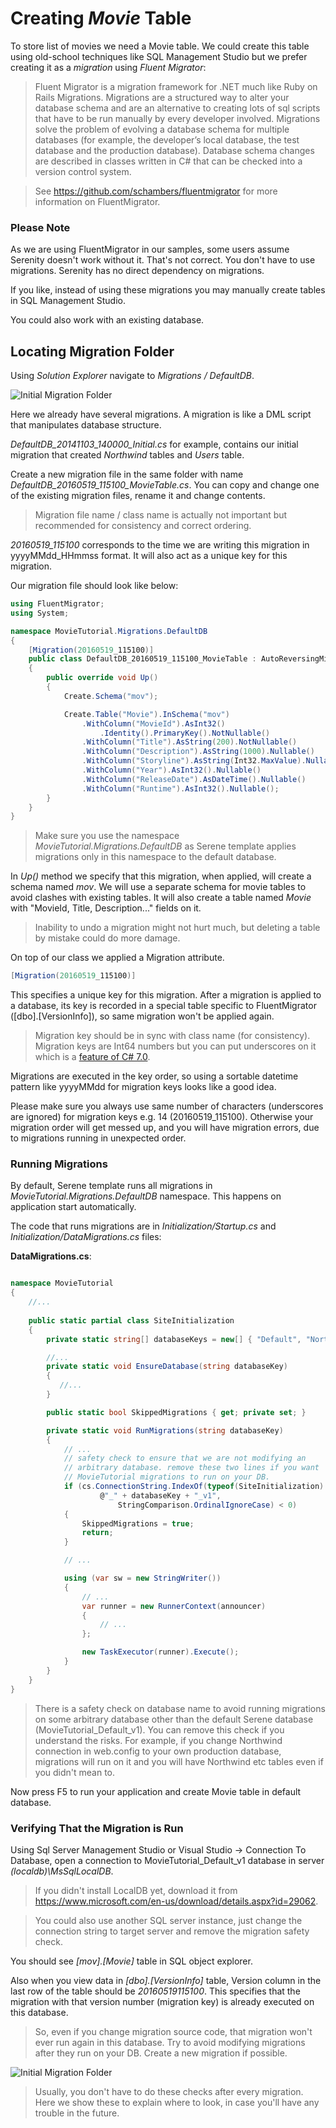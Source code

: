 # Creating *Movie* Table

To store list of movies we need a Movie table. We could create this table using old-school techniques like SQL Management Studio but we prefer creating it as a *migration* using *Fluent Migrator*:

> Fluent Migrator is a migration framework for .NET much like Ruby on Rails Migrations. Migrations are a structured way to alter your database schema and are an alternative to creating lots of sql scripts that have to be run manually by every developer involved. Migrations solve the problem of evolving a database schema for multiple databases (for example, the developer’s local database, the test database and the production database). Database schema changes are described in classes written in C# that can be checked into a version control system.

> See https://github.com/schambers/fluentmigrator for more information on FluentMigrator.

### Please Note

As we are using FluentMigrator in our samples, some users assume Serenity doesn't work without it. That's not correct. You don't have to use migrations. Serenity has no direct dependency on migrations.

If you like, instead of using these migrations you may manually create tables in SQL Management Studio.

You could also work with an existing database.

## Locating Migration Folder

Using *Solution Explorer* navigate to *Migrations / DefaultDB*.

![Initial Migration Folder](img/migrationsfolder.png)


Here we already have several migrations. A migration is like a DML script that manipulates database structure.

*DefaultDB_20141103_140000_Initial.cs* for example, contains our initial migration that created *Northwind* tables and *Users* table.

Create a new migration file in the same folder with name *DefaultDB_20160519_115100_MovieTable.cs*. You can copy and change one of the existing migration files, rename it and change contents.

> Migration file name / class name is actually not important but recommended for consistency and correct ordering.

*20160519_115100* corresponds to the time we are writing this migration in yyyyMMdd_HHmmss format. It will also act as a unique key for this migration.

Our migration file should look like below:

```cs
using FluentMigrator;
using System;

namespace MovieTutorial.Migrations.DefaultDB
{
    [Migration(20160519_115100)]
    public class DefaultDB_20160519_115100_MovieTable : AutoReversingMigration
    {
        public override void Up()
        {
            Create.Schema("mov");

            Create.Table("Movie").InSchema("mov")
                .WithColumn("MovieId").AsInt32()
                    .Identity().PrimaryKey().NotNullable()
                .WithColumn("Title").AsString(200).NotNullable()
                .WithColumn("Description").AsString(1000).Nullable()
                .WithColumn("Storyline").AsString(Int32.MaxValue).Nullable()
                .WithColumn("Year").AsInt32().Nullable()
                .WithColumn("ReleaseDate").AsDateTime().Nullable()
                .WithColumn("Runtime").AsInt32().Nullable();
        }
    }
}
```

> Make sure you use the namespace *MovieTutorial.Migrations.DefaultDB* as Serene template applies migrations only in this namespace to the default database.

In *Up()* method we specify that this migration, when applied, will create a schema named *mov*. We will use a separate schema for movie tables to avoid clashes with existing tables. It will also create a table named *Movie* with "MovieId, Title, Description..." fields on it.

> Inability to undo a migration might not hurt much, but deleting a table by mistake could do more damage.

On top of our class we applied a Migration attribute.

```cs
[Migration(20160519_115100)]
```

This specifies a unique key for this migration. After a migration is applied to a database, its key is recorded in a special table specific to FluentMigrator ([dbo].[VersionInfo]), so same migration won't be applied again.

> Migration key should be in sync with class name (for consistency). Migration keys are Int64 numbers but you can put underscores on it which is a [feature of C# 7.0](https://docs.microsoft.com/en-us/dotnet/csharp/language-reference/proposals/csharp-7.0/digit-separators).

Migrations are executed in the key order, so using a sortable datetime pattern like yyyyMMdd for migration keys looks like a good idea. 

Please make sure you always use same number of characters (underscores are ignored) for migration keys e.g. 14 (20160519_115100). Otherwise your migration order will get messed up, and you will have migration errors, due to migrations running in unexpected order.


### Running Migrations

By default, Serene template runs all migrations in *MovieTutorial.Migrations.DefaultDB* namespace. This happens on application start automatically. 

The code that runs migrations are in *Initialization/Startup.cs* and *Initialization/DataMigrations.cs* files:

**DataMigrations.cs**:
```cs

namespace MovieTutorial
{
    //...
    
    public static partial class SiteInitialization
    {
        private static string[] databaseKeys = new[] { "Default", "Northwind" };

        //...
        private static void EnsureDatabase(string databaseKey)
        {
           //...
        }

        public static bool SkippedMigrations { get; private set; }

        private static void RunMigrations(string databaseKey)
        {
            // ...
            // safety check to ensure that we are not modifying an 
            // arbitrary database. remove these two lines if you want 
            // MovieTutorial migrations to run on your DB.
            if (cs.ConnectionString.IndexOf(typeof(SiteInitialization).Namespace +
                    @"_" + databaseKey + "_v1", 
                        StringComparison.OrdinalIgnoreCase) < 0)
            {
                SkippedMigrations = true;
                return;
            }

            // ...

            using (var sw = new StringWriter())
            {
                // ...
                var runner = new RunnerContext(announcer)
                {
                    // ...
                };

                new TaskExecutor(runner).Execute();
            }
        }
    }
}
```

> There is a safety check on database name to avoid running migrations on some arbitrary database other than the default Serene database (MovieTutorial_Default_v1). You can remove this check if you understand the risks. For example, if you change Northwind connection in web.config to your own production database, migrations will run on it and you will have Northwind etc tables even if you didn't mean to.

Now press F5 to run your application and create Movie table in default database.


### Verifying That the Migration is Run

Using Sql Server Management Studio or Visual Studio -> Connection To Database, open a connection to MovieTutorial_Default_v1 database in server *(localdb)\MsSqlLocalDB*.

> If you didn't install LocalDB yet, download it from https://www.microsoft.com/en-us/download/details.aspx?id=29062.

> You could also use another SQL server instance, just change the connection string to target server and remove the migration safety check.

You should see *[mov].[Movie]* table in SQL object explorer.

Also when you view data in *[dbo].[VersionInfo]* table, Version column in the last row of the table should be *20160519115100*. This specifies that the migration with that version number (migration key) is already executed on this database. 

> So, even if you change migration source code, that migration won't ever run again in this database. Try to avoid modifying migrations after they run on your DB. Create a new migration if possible.

![Initial Migration Folder](img/mdb_migration_check.png)

> Usually, you don't have to do these checks after every migration. Here we show these to explain where to look, in case you'll have any trouble in the future.
